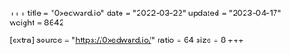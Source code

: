 +++
title = "0xedward.io"
date = "2022-03-22"
updated = "2023-04-17"
weight = 8642

[extra]
source = "https://0xedward.io/"
ratio = 64
size = 8
+++
